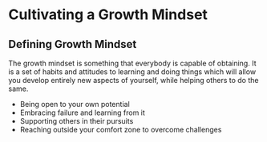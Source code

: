 # Cultivating a Growth Mindset

## Defining Growth Mindset
The growth mindset is something that everybody is capable of obtaining. It is a set of habits and attitudes to
learning and doing things which will allow you develop entirely new aspects of yourself, while helping others
to do the same.

- Being open to your own potential
- Embracing failure and learning from it
- Supporting others in their pursuits
- Reaching outside your comfort zone to overcome challenges
